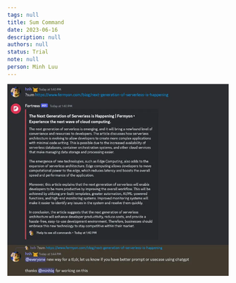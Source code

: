 ```yaml
---
tags: null
title: Sum Command
date: 2023-06-16
description: null
authors: null
status: Trial
note: null
person: Minh Luu
---
```


![](assets/sum-command_758a3fecaf64221d92909aff3fe16bcf_md5.webp)
